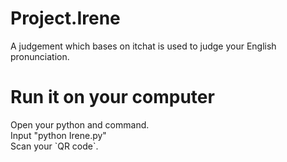 # Project.Irene<br/>
A judgement which bases on itchat is used to judge your English pronunciation.<br/>
<h1>Run it on your computer</h1>
Open your python and command.<br/>
Input "python Irene.py"<br/>
Scan your `QR code`.<br/>
